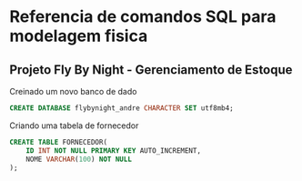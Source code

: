 # Referencia de comandos SQL para modelagem fisica
## Projeto Fly By Night - Gerenciamento de Estoque

Creinado um novo banco de dado

```sql
CREATE DATABASE flybynight_andre CHARACTER SET utf8mb4;
```

Criando uma tabela de fornecedor

```sql
CREATE TABLE FORNECEDOR(
    ID INT NOT NULL PRIMARY KEY AUTO_INCREMENT,
    NOME VARCHAR(100) NOT NULL
);
```